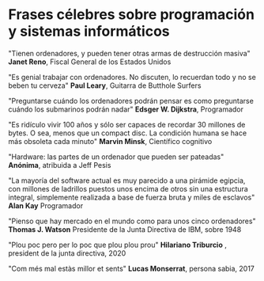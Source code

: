 # Frases célebres sobre programación y sistemas informáticos

"Tienen ordenadores, y pueden tener otras armas de destrucción masiva" **Janet Reno**, Fiscal General de los Estados Unidos

"Es genial trabajar con ordenadores. No discuten, lo recuerdan todo y no se beben tu cerveza" **Paul Leary**, Guitarra de Butthole Surfers

"Preguntarse cuándo los ordenadores podrán pensar es como preguntarse cuándo los submarinos podrán nadar" **Edsger W. Dijkstra**, Programador

"Es ridículo vivir 100 años y sólo ser capaces de recordar 30 millones de bytes. O sea, menos que un compact disc. La condición humana se hace más obsoleta cada minuto" **Marvin Minsk**, Científico cognitivo

"Hardware: las partes de un ordenador que pueden ser pateadas" **Anónima**, atribuida a Jeff Pesis

"La mayoría del software actual es muy parecido a una pirámide egipcia, con millones de ladrillos puestos unos encima de otros sin una estructura integral, simplemente realizada a base de fuerza bruta y miles de esclavos" **Alan Kay** Programador

"Pienso que hay mercado en el mundo como para unos cinco ordenadores" **Thomas J. Watson** Presidente de la Junta Directiva de IBM, sobre 1948

"Plou poc pero per lo poc que plou plou prou" **Hilariano Triburcio** , president de la junta directiva, 2020

"Com més mal estàs millor et sents" **Lucas Monserrat**, persona sabia, 2017
